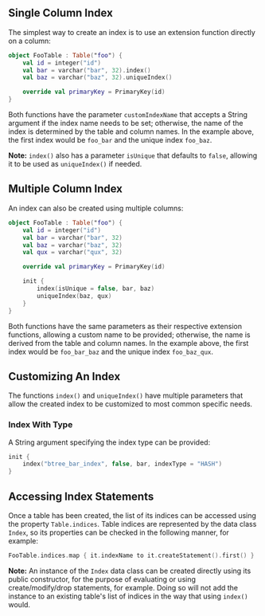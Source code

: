 ## Single Column Index

The simplest way to create an index is to use an extension function directly on a column:
```kotlin
object FooTable : Table("foo") {
    val id = integer("id")
    val bar = varchar("bar", 32).index()
    val baz = varchar("baz", 32).uniqueIndex()

    override val primaryKey = PrimaryKey(id)
}
```
Both functions have the parameter `customIndexName` that accepts a String argument if the index name needs to be set; otherwise, the name of the index is determined by the table and column names. In the example above, the first index would be `foo_bar` and the unique index `foo_baz`.

**Note:** `index()` also has a parameter `isUnique` that defaults to `false`, allowing it to be used as `uniqueIndex()` if needed.

## Multiple Column Index

An index can also be created using multiple columns:
```kotlin
object FooTable : Table("foo") {
    val id = integer("id")
    val bar = varchar("bar", 32)
    val baz = varchar("baz", 32)
    val qux = varchar("qux", 32)

    override val primaryKey = PrimaryKey(id)

    init {
        index(isUnique = false, bar, baz)
        uniqueIndex(baz, qux)
    }
}
```

Both functions have the same parameters as their respective extension functions, allowing a custom name to be provided; otherwise, the name is derived from the table and column names. In the example above, the first index would be `foo_bar_baz` and the unique index `foo_baz_qux`.

## Customizing An Index

The functions `index()` and `uniqueIndex()` have multiple parameters that allow the created index to be customized to most common specific needs.

### Index With Type

A String argument specifying the index type can be provided:
```kt
init {
    index("btree_bar_index", false, bar, indexType = "HASH")
}
```
## Accessing Index Statements

Once a table has been created, the list of its indices can be accessed using the property `Table.indices`. Table indices are represented by the data class `Index`, so its properties can be checked in the following manner, for example:
```kotlin
FooTable.indices.map { it.indexName to it.createStatement().first() }
```
**Note:** An instance of the `Index` data class can be created directly using its public constructor, for the purpose of evaluating or using  create/modify/drop statements, for example. Doing so will not add the instance to an existing table's list of indices in the way that using `index()` would.